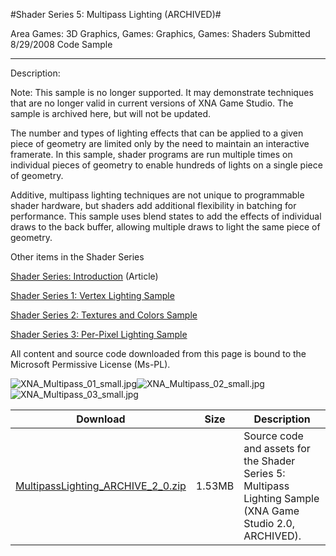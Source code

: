 #Shader Series 5: Multipass Lighting (ARCHIVED)#

Area
Games: 3D Graphics, Games: Graphics, Games: Shaders
Submitted
8/29/2008
Code Sample

---

Description:

Note: This sample is no longer supported. It may demonstrate techniques that are no longer valid in current versions of XNA Game Studio. The sample is archived here, but will not be updated.

The number and types of lighting effects that can be applied to a given piece of geometry are limited only by the need to maintain an interactive framerate. In this sample, shader programs are run multiple times on individual pieces of geometry to enable hundreds of lights on a single piece of geometry.

Additive, multipass lighting techniques are not unique to programmable shader hardware, but shaders add additional flexibility in batching for performance. This sample uses blend states to add the effects of individual draws to the back buffer, allowing multiple draws to light the same piece of geometry.

Other items in the Shader Series

[Shader Series: Introduction](https://github.com/kniEngine/XNAGameStudio/tree/master/src/Shader-Series-Introduction/) (Article)

[Shader Series 1: Vertex Lighting Sample](https://github.com/kniEngine/XNAGameStudio/tree/master/src/Shader-Series-1-Vertex-Lighting/)

[Shader Series 2: Textures and Colors Sample](https://github.com/kniEngine/XNAGameStudio/tree/master/src/Shader-Series-2-Textures-and-Colors/)

[Shader Series 3: Per-Pixel Lighting Sample](https://github.com/kniEngine/XNAGameStudio/tree/master/src/Shader-Series-3-Per-Pixel-Lighting/)


All content and source code downloaded from this page is bound to the Microsoft Permissive License (Ms-PL).

![XNA_Multipass_01_small.jpg](https://github.com/kniEngine/XNAGameStudio/blob/master/Images/XNA_Multipass_01_small.jpg)![XNA_Multipass_02_small.jpg](https://github.com/kniEngine/XNAGameStudio/blob/master/Images/XNA_Multipass_02_small.jpg)![XNA_Multipass_03_small.jpg](https://github.com/kniEngine/XNAGameStudio/blob/master/Images/XNA_Multipass_03_small.jpg)

	
	
Download | Size | Description
---|---|---|
[MultipassLighting_ARCHIVE_2_0.zip](https://github.com/kniEngine/XNAGameStudio/blob/master/Samples/MultipassLighting_ARCHIVE_2_0.zip?raw=true) | 1.53MB | Source code and assets for the Shader Series 5: Multipass Lighting Sample (XNA Game Studio 2.0, ARCHIVED). 